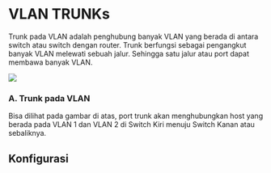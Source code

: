 # VLAN TRUNKs
Trunk pada VLAN adalah penghubung banyak VLAN yang berada di antara switch atau switch dengan router. Trunk berfungsi sebagai pengangkut banyak VLAN melewati sebuah jalur. Sehingga satu jalur atau port dapat membawa banyak VLAN.

<img src="https://drive.google.com/uc?export=view&id=1gci1_xoI7beSmrd_vZdAMYRTE56MX6f7">

### A. Trunk pada VLAN
Bisa dilihat pada gambar di atas, port trunk akan menghubungkan host yang berada pada VLAN 1 dan VLAN 2 di Switch Kiri menuju Switch Kanan atau sebaliknya.

## Konfigurasi
